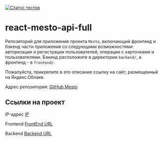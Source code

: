 [![Статус тестов](../../actions/workflows/tests.yml/badge.svg)](../../actions/workflows/tests.yml)

# react-mesto-api-full
Репозиторий для приложения проекта `Mesto`, включающий фронтенд и бэкенд части приложения со следующими возможностями: авторизации и регистрации пользователей, операции с карточками и пользователями. Бэкенд расположите в директории `backend/`, а фронтенд - в `frontend/`. 
  
Пожалуйста, прикрепите в это описание ссылку на сайт, размещенный на Яндекс.Облаке.

Адрес репозитория: [GitHub Mesto](https://github.com/hm431/react-mesto-api-full-gha)

## Ссылки на проект

IP-адрес [IP](51.250.76.8)

Frontend [FrontEnd URL](m431.nomoredomainsmonster.ru)

Backend [Backend URL](api.hm431.nomoredomainsmonster.ru)
